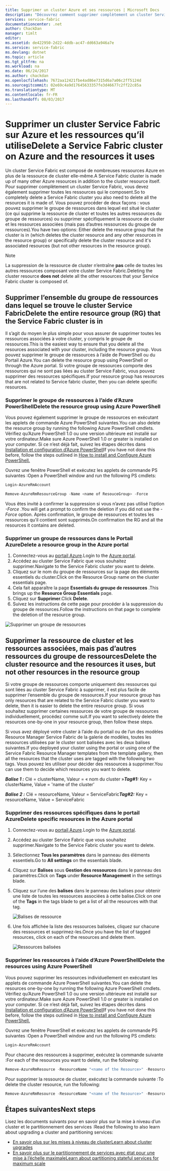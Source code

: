 ```yaml
---
title: Supprimer un cluster Azure et ses ressources | Microsoft Docs
description: "Découvrez comment supprimer complètement un cluster Service Fabric en supprimant le groupe de ressources dans lequel il se trouve ou en supprimant les ressources individuellement."
services: service-fabric
documentationcenter: .net
author: ChackDan
manager: timlt
editor: 
ms.assetid: de422950-2d22-4ddb-ac47-dd663a946a7e
ms.service: service-fabric
ms.devlang: dotnet
ms.topic: article
ms.tgt_pltfrm: na
ms.workload: na
ms.date: 06/24/2017
ms.author: chackdan
ms.openlocfilehash: 7672aa12421fbe4ad86e7315d6a7a06c2ff5124d
ms.sourcegitcommit: 02e69c4a9d17645633357fe3d46677c2ff22c85a
ms.translationtype: MT
ms.contentlocale: fr-FR
ms.lasthandoff: 08/03/2017
---
```

# <a name="delete-a-service-fabric-cluster-on-azure-and-the-resources-it-uses"></a><span data-ttu-id="c0ec6-103">Supprimer un cluster Service Fabric sur Azure et les ressources qu’il utilise</span><span class="sxs-lookup"><span data-stu-id="c0ec6-103">Delete a Service Fabric cluster on Azure and the resources it uses</span></span>
<span data-ttu-id="c0ec6-104">Un cluster Service Fabric est composé de nombreuses ressources Azure en plus de la ressource de cluster elle-même.</span><span class="sxs-lookup"><span data-stu-id="c0ec6-104">A Service Fabric cluster is made up of many other Azure resources in addition to the cluster resource itself.</span></span> <span data-ttu-id="c0ec6-105">Pour supprimer complètement un cluster Service Fabric, vous devez également supprimer toutes les ressources qui le composent.</span><span class="sxs-lookup"><span data-stu-id="c0ec6-105">So to completely delete a Service Fabric cluster you also need to delete all the resources it is made of.</span></span>
<span data-ttu-id="c0ec6-106">Vous pouvez procéder de deux façons : vous pouvez supprimer le groupe de ressources dans lequel est situé le cluster (ce qui supprime la ressource de cluster et toutes les autres ressources du groupe de ressources) ou supprimer spécifiquement la ressource de cluster et les ressources associées (mais pas d’autres ressources du groupe de ressources).</span><span class="sxs-lookup"><span data-stu-id="c0ec6-106">You have two options: Either delete the resource group that the cluster is in (which deletes the cluster resource and any other resources in the resource group) or specifically delete the cluster resource and it's associated resources (but not other resources in the resource group).</span></span>

> [!NOTE]
> <span data-ttu-id="c0ec6-107">La suppression de la ressource de cluster n’entraîne **pas** celle de toutes les autres ressources composant votre cluster Service Fabric.</span><span class="sxs-lookup"><span data-stu-id="c0ec6-107">Deleting the cluster resource **does not** delete all the other resources that your Service Fabric cluster is composed of.</span></span>
> 
> 

## <a name="delete-the-entire-resource-group-rg-that-the-service-fabric-cluster-is-in"></a><span data-ttu-id="c0ec6-108">Supprimer l’ensemble du groupe de ressources dans lequel se trouve le cluster Service Fabric</span><span class="sxs-lookup"><span data-stu-id="c0ec6-108">Delete the entire resource group (RG) that the Service Fabric cluster is in</span></span>
<span data-ttu-id="c0ec6-109">Il s’agit du moyen le plus simple pour vous assurer de supprimer toutes les ressources associées à votre cluster, y compris le groupe de ressources.</span><span class="sxs-lookup"><span data-stu-id="c0ec6-109">This is the easiest way to ensure that you delete all the resources associated with your cluster, including the resource group.</span></span> <span data-ttu-id="c0ec6-110">Vous pouvez supprimer le groupe de ressources à l’aide de PowerShell ou du Portail Azure.</span><span class="sxs-lookup"><span data-stu-id="c0ec6-110">You can delete the resource group using PowerShell or through the Azure portal.</span></span> <span data-ttu-id="c0ec6-111">Si votre groupe de ressources comporte des ressources qui ne sont pas liées au cluster Service Fabric, vous pouvez supprimer des ressources spécifiques.</span><span class="sxs-lookup"><span data-stu-id="c0ec6-111">If your resource group has resources that are not related to Service fabric cluster, then you can delete specific resources.</span></span>

### <a name="delete-the-resource-group-using-azure-powershell"></a><span data-ttu-id="c0ec6-112">Supprimer le groupe de ressources à l’aide d’Azure PowerShell</span><span class="sxs-lookup"><span data-stu-id="c0ec6-112">Delete the resource group using Azure PowerShell</span></span>
<span data-ttu-id="c0ec6-113">Vous pouvez également supprimer le groupe de ressources en exécutant les applets de commande Azure PowerShell suivantes.</span><span class="sxs-lookup"><span data-stu-id="c0ec6-113">You can also delete the resource group by running the following Azure PowerShell cmdlets.</span></span> <span data-ttu-id="c0ec6-114">Vérifiez qu’Azure PowerShell 1.0 ou une version ultérieure est installé sur votre ordinateur.</span><span class="sxs-lookup"><span data-stu-id="c0ec6-114">Make sure Azure PowerShell 1.0 or greater is installed on your computer.</span></span> <span data-ttu-id="c0ec6-115">Si ce n’est déjà fait, suivez les étapes décrites dans [Installation et configuration d’Azure PowerShell](/powershell/azure/overview)</span><span class="sxs-lookup"><span data-stu-id="c0ec6-115">If you have not done this before, follow the steps outlined in [How to install and Configure Azure PowerShell.](/powershell/azure/overview)</span></span>

<span data-ttu-id="c0ec6-116">Ouvrez une fenêtre PowerShell et exécutez les applets de commande PS suivantes :</span><span class="sxs-lookup"><span data-stu-id="c0ec6-116">Open a PowerShell window and run the following PS cmdlets:</span></span>

```powershell
Login-AzureRmAccount

Remove-AzureRmResourceGroup -Name <name of ResouceGroup> -Force
```

<span data-ttu-id="c0ec6-117">Vous êtes invité à confirmer la suppression si vous n’avez pas utilisé l’option *-Force* .</span><span class="sxs-lookup"><span data-stu-id="c0ec6-117">You will get a prompt to confirm the deletion if you did not use the *-Force* option.</span></span> <span data-ttu-id="c0ec6-118">Après confirmation, le groupe de ressources et toutes les ressources qu’il contient sont supprimés.</span><span class="sxs-lookup"><span data-stu-id="c0ec6-118">On confirmation the RG and all the resources it contains are deleted.</span></span>

### <a name="delete-a-resource-group-in-the-azure-portal"></a><span data-ttu-id="c0ec6-119">Supprimer un groupe de ressources dans le Portail Azure</span><span class="sxs-lookup"><span data-stu-id="c0ec6-119">Delete a resource group in the Azure portal</span></span>
1. <span data-ttu-id="c0ec6-120">Connectez-vous au [portail Azure](https://portal.azure.com).</span><span class="sxs-lookup"><span data-stu-id="c0ec6-120">Login to the [Azure portal](https://portal.azure.com).</span></span>
2. <span data-ttu-id="c0ec6-121">Accédez au cluster Service Fabric que vous souhaitez supprimer.</span><span class="sxs-lookup"><span data-stu-id="c0ec6-121">Navigate to the Service Fabric cluster you want to delete.</span></span>
3. <span data-ttu-id="c0ec6-122">Cliquez sur le nom du groupe de ressources sur la page des éléments essentiels du cluster.</span><span class="sxs-lookup"><span data-stu-id="c0ec6-122">Click on the Resource Group name on the cluster essentials page.</span></span>
4. <span data-ttu-id="c0ec6-123">Cela fait apparaître la page **Essentials du groupe de ressources** .</span><span class="sxs-lookup"><span data-stu-id="c0ec6-123">This brings up the **Resource Group Essentials** page.</span></span>
5. <span data-ttu-id="c0ec6-124">Cliquez sur **Supprimer**.</span><span class="sxs-lookup"><span data-stu-id="c0ec6-124">Click **Delete**.</span></span>
6. <span data-ttu-id="c0ec6-125">Suivez les instructions de cette page pour procéder à la suppression du groupe de ressources.</span><span class="sxs-lookup"><span data-stu-id="c0ec6-125">Follow the instructions on that page to complete the deletion of the resource group.</span></span>

![Supprimer un groupe de ressources][ResourceGroupDelete]

## <a name="delete-the-cluster-resource-and-the-resources-it-uses-but-not-other-resources-in-the-resource-group"></a><span data-ttu-id="c0ec6-127">Supprimer la ressource de cluster et les ressources associées, mais pas d’autres ressources du groupe de ressources</span><span class="sxs-lookup"><span data-stu-id="c0ec6-127">Delete the cluster resource and the resources it uses, but not other resources in the resource group</span></span>
<span data-ttu-id="c0ec6-128">Si votre groupe de ressources comporte uniquement des ressources qui sont liées au cluster Service Fabric à supprimer, il est plus facile de supprimer l’ensemble du groupe de ressources.</span><span class="sxs-lookup"><span data-stu-id="c0ec6-128">If your resource group has only resources that are related to the Service Fabric cluster you want to delete, then it is easier to delete the entire resource group.</span></span> <span data-ttu-id="c0ec6-129">Si vous souhaitez supprimer certaines ressources de votre groupe de ressources individuellement, procédez comme suit.</span><span class="sxs-lookup"><span data-stu-id="c0ec6-129">If you want to selectively delete the resources one-by-one in your resource group, then follow these steps.</span></span>

<span data-ttu-id="c0ec6-130">Si vous avez déployé votre cluster à l’aide du portail ou de l’un des modèles Resource Manager Service Fabric de la galerie de modèles, toutes les ressources utilisées par le cluster sont balisées avec les deux balises suivantes.</span><span class="sxs-lookup"><span data-stu-id="c0ec6-130">If you deployed your cluster using the portal or using one of the Service Fabric Resource Manager templates from the template gallery, then all the resources that the cluster uses are tagged with the following two tags.</span></span> <span data-ttu-id="c0ec6-131">Vous pouvez les utiliser pour décider des ressources à supprimer.</span><span class="sxs-lookup"><span data-stu-id="c0ec6-131">You can use them to decide which resources you want to delete.</span></span>

<span data-ttu-id="c0ec6-132">***Balise 1 :*** Clé = clusterName, Valeur = « nom du cluster »</span><span class="sxs-lookup"><span data-stu-id="c0ec6-132">***Tag#1:*** Key = clusterName, Value = 'name of the cluster'</span></span>

<span data-ttu-id="c0ec6-133">***Balise 2 :*** Clé = resourceName, Valeur = ServiceFabric</span><span class="sxs-lookup"><span data-stu-id="c0ec6-133">***Tag#2:*** Key = resourceName, Value = ServiceFabric</span></span>

### <a name="delete-specific-resources-in-the-azure-portal"></a><span data-ttu-id="c0ec6-134">Supprimer des ressources spécifiques dans le portail Azure</span><span class="sxs-lookup"><span data-stu-id="c0ec6-134">Delete specific resources in the Azure portal</span></span>
1. <span data-ttu-id="c0ec6-135">Connectez-vous au [portail Azure](https://portal.azure.com).</span><span class="sxs-lookup"><span data-stu-id="c0ec6-135">Login to the [Azure portal](https://portal.azure.com).</span></span>
2. <span data-ttu-id="c0ec6-136">Accédez au cluster Service Fabric que vous souhaitez supprimer.</span><span class="sxs-lookup"><span data-stu-id="c0ec6-136">Navigate to the Service Fabric cluster you want to delete.</span></span>
3. <span data-ttu-id="c0ec6-137">Sélectionnez **Tous les paramètres** dans le panneau des éléments essentiels.</span><span class="sxs-lookup"><span data-stu-id="c0ec6-137">Go to **All settings** on the essentials blade.</span></span>
4. <span data-ttu-id="c0ec6-138">Cliquez sur **Balises** sous **Gestion des ressources** dans le panneau des paramètres.</span><span class="sxs-lookup"><span data-stu-id="c0ec6-138">Click on **Tags** under **Resource Management** in the settings blade.</span></span>
5. <span data-ttu-id="c0ec6-139">Cliquez sur l’une des **balises** dans le panneau des balises pour obtenir une liste de toutes les ressources associées à cette balise.</span><span class="sxs-lookup"><span data-stu-id="c0ec6-139">Click on one of the **Tags** in the tags blade to get a list of all the resources with that tag.</span></span>
   
    ![Balises de ressource][ResourceTags]
6. <span data-ttu-id="c0ec6-141">Une fois affichée la liste des ressources balisées, cliquez sur chacune des ressources et supprimez-les.</span><span class="sxs-lookup"><span data-stu-id="c0ec6-141">Once you have the list of tagged resources, click on each of the resources and delete them.</span></span>
   
    ![Ressources balisées][TaggedResources]

### <a name="delete-the-resources-using-azure-powershell"></a><span data-ttu-id="c0ec6-143">Supprimer les ressources à l’aide d’Azure PowerShell</span><span class="sxs-lookup"><span data-stu-id="c0ec6-143">Delete the resources using Azure PowerShell</span></span>
<span data-ttu-id="c0ec6-144">Vous pouvez supprimer les ressources individuellement en exécutant les applets de commande Azure PowerShell suivantes.</span><span class="sxs-lookup"><span data-stu-id="c0ec6-144">You can delete the resources one-by-one by running the following Azure PowerShell cmdlets.</span></span> <span data-ttu-id="c0ec6-145">Vérifiez qu’Azure PowerShell 1.0 ou une version ultérieure est installé sur votre ordinateur.</span><span class="sxs-lookup"><span data-stu-id="c0ec6-145">Make sure Azure PowerShell 1.0 or greater is installed on your computer.</span></span> <span data-ttu-id="c0ec6-146">Si ce n’est déjà fait, suivez les étapes décrites dans [Installation et configuration d’Azure PowerShell](/powershell/azure/overview)</span><span class="sxs-lookup"><span data-stu-id="c0ec6-146">If you have not done this before, follow the steps outlined in [How to install and Configure Azure PowerShell.](/powershell/azure/overview)</span></span>

<span data-ttu-id="c0ec6-147">Ouvrez une fenêtre PowerShell et exécutez les applets de commande PS suivantes :</span><span class="sxs-lookup"><span data-stu-id="c0ec6-147">Open a PowerShell window and run the following PS cmdlets:</span></span>

```powershell
Login-AzureRmAccount
```
<span data-ttu-id="c0ec6-148">Pour chacune des ressources à supprimer, exécutez la commande suivante :</span><span class="sxs-lookup"><span data-stu-id="c0ec6-148">For each of the resources you want to delete, run the following:</span></span>

```powershell
Remove-AzureRmResource -ResourceName "<name of the Resource>" -ResourceType "<Resource Type>" -ResourceGroupName "<name of the resource group>" -Force
```

<span data-ttu-id="c0ec6-149">Pour supprimer la ressource de cluster, exécutez la commande suivante :</span><span class="sxs-lookup"><span data-stu-id="c0ec6-149">To delete the cluster resource, run the following:</span></span>

```powershell
Remove-AzureRmResource -ResourceName "<name of the Resource>" -ResourceType "Microsoft.ServiceFabric/clusters" -ResourceGroupName "<name of the resource group>" -Force
```

## <a name="next-steps"></a><span data-ttu-id="c0ec6-150">Étapes suivantes</span><span class="sxs-lookup"><span data-stu-id="c0ec6-150">Next steps</span></span>
<span data-ttu-id="c0ec6-151">Lisez les documents suivants pour en savoir plus sur la mise à niveau d’un cluster et le partitionnement des services :</span><span class="sxs-lookup"><span data-stu-id="c0ec6-151">Read the following to also learn about upgrading a cluster and partitioning services:</span></span>

* [<span data-ttu-id="c0ec6-152">En savoir plus sur les mises à niveau de cluster</span><span class="sxs-lookup"><span data-stu-id="c0ec6-152">Learn about cluster upgrades</span></span>](service-fabric-cluster-upgrade.md)
* [<span data-ttu-id="c0ec6-153">En savoir plus sur le partitionnement de services avec état pour une mise à l’échelle maximale</span><span class="sxs-lookup"><span data-stu-id="c0ec6-153">Learn about partitioning stateful services for maximum scale</span></span>](service-fabric-concepts-partitioning.md)

<!--Image references-->
[ResourceGroupDelete]: ./media/service-fabric-cluster-delete/ResourceGroupDelete.PNG

[ResourceTags]: ./media/service-fabric-cluster-delete/ResourceTags.png

[TaggedResources]: ./media/service-fabric-cluster-delete/TaggedResources.PNG

